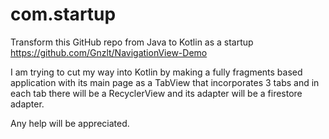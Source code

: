 # com.startup

Transform this GitHub repo from Java to Kotlin as a startup https://github.com/Gnzlt/NavigationView-Demo

I am trying to cut my way into Kotlin by making a fully fragments based application with its main page as a TabView that incorporates 3 tabs and in each tab there will be a RecyclerView and its adapter will be a firestore adapter.

Any help will be appreciated.

